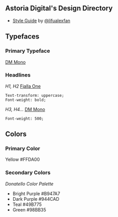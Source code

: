 ## Astoria Digital's Design Directory
- [Style Guide](https://www.figma.com/file/LXKWblcPXToV1uVakYXbhB/Astoria-Digital?node-id=133%3A3) by [@lifualexfan](http://github.com/lifualexfan)

## Typefaces

### Primary Typeface

[DM Mono](https://fonts.google.com/specimen/DM+Mono)

### Headlines

*H1, H2*
[Fjalla One](https://fonts.google.com/specimen/Fjalla+One) 

```
Text-transform: uppercase; 
Font-weight: bold;

```
*H3, H4...*
[DM Mono](https://fonts.google.com/specimen/DM+Mono)

```
Font-weight: 500;

```

## Colors

### Primary Color

Yellow #FFDA00

### Secondary Colors

*Donatello Color Palette* 

* Bright Purple #B947A7
* Dark Purple #944CAD
* Teal #49B775
* Green #98BB35
